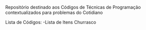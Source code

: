 Repositório destinado aos Códigos de Técnicas de Programação contextualizados
para problemas do Cotidiano


Lista de Códigos:
-Lista de Itens Churrasco
